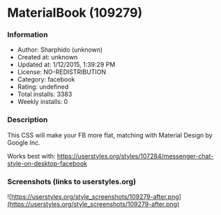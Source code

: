 # MaterialBook (109279)

### Information
- Author: Sharphido (unknown)
- Created at: unknown
- Updated at: 1/12/2015, 1:39:29 PM
- License: NO-REDISTRIBUTION
- Category: facebook
- Rating: undefined
- Total installs: 3383
- Weekly installs: 0


### Description
This CSS will make your FB more flat, matching with Material Design by Google Inc.

Works best with: https://userstyles.org/styles/107284/messenger-chat-style-on-desktop-facebook


### Screenshots (links to userstyles.org)
![https://userstyles.org/style_screenshots/109279-after.png](https://userstyles.org/style_screenshots/109279-after.png)


